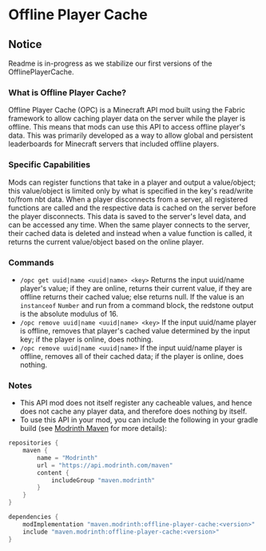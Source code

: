 # Offline Player Cache

## Notice

Readme is in-progress as we stabilize our first versions of the OfflinePlayerCache.

### What is Offline Player Cache?

Offline Player Cache (OPC) is a Minecraft API mod built using the Fabric framework to allow caching player data on the server while the player is offline. This means that mods can use this API to access offline player's data. This was primarily developed as a way to allow global and persistent leaderboards for Minecraft servers that included offline players.

### Specific Capabilities

Mods can register functions that take in a player and output a value/object; this value/object is limited only by what is specified in the key's read/write to/from nbt data. When a player disconnects from a server, all registered functions are called and the respective data is cached on the server before the player disconnects. This data is saved to the server's level data, and can be accessed any time. When the same player connects to the server, their cached data is deleted and instead when a value function is called, it returns the current value/object based on the online player.

### Commands

 - `/opc get uuid|name <uuid|name> <key>` Returns the input uuid/name player's value; if they are online, returns their current value, if they are offline returns their cached value; else returns null. If the value is an `instanceof` `Number` and run from a command block, the redstone output is the absolute modulus of 16.
 - `/opc remove uuid|name <uuid|name> <key>` If the input uuid/name player is offline, removes that player's cached value determined by the input key; if the player is online, does nothing.
 - `/opc remove uuid|name <uuid|name>` If the input uuid/name player is offline, removes all of their cached data; if the player is online, does nothing.
 
### Notes

 - This API mod does not itself register any cacheable values, and hence does not cache any player data, and therefore does nothing by itself. 
 - To use this API in your mod, you can include the following in your gradle build (see [Modrinth Maven](https://docs.modrinth.com/docs/tutorials/maven/) for more details):
 
```gradle
repositories {
    maven {
        name = "Modrinth"
        url = "https://api.modrinth.com/maven"
        content {
            includeGroup "maven.modrinth"
        }
    }
}
```

```gradle
dependencies {
    modImplementation "maven.modrinth:offline-player-cache:<version>"
    include "maven.modrinth:offline-player-cache:<version>"
}
```